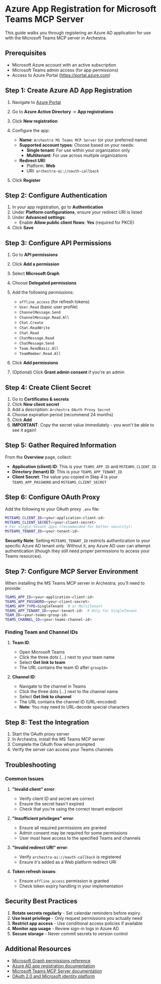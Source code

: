# Azure App Registration for Microsoft Teams MCP Server

This guide walks you through registering an Azure AD application for use with the Microsoft Teams MCP server in Archestra.

## Prerequisites

- Microsoft Azure account with an active subscription
- Microsoft Teams admin access (for app permissions)
- Access to Azure Portal (https://portal.azure.com)

## Step 1: Create Azure AD App Registration

1. Navigate to [Azure Portal](https://portal.azure.com)
2. Go to **Azure Active Directory** → **App registrations**
3. Click **New registration**
4. Configure the app:
   - **Name**: `Archestra MS Teams MCP Server` (or your preferred name)
   - **Supported account types**: Choose based on your needs:
     - **Single tenant**: For use within your organization only
     - **Multitenant**: For use across multiple organizations
   - **Redirect URI**:
     - Platform: **Web**
     - URI: `archestra-ai://oauth-callback`

5. Click **Register**

## Step 2: Configure Authentication

1. In your app registration, go to **Authentication**
2. Under **Platform configurations**, ensure your redirect URI is listed
3. Under **Advanced settings**:
   - Enable **Allow public client flows**: **Yes** (required for PKCE)
4. Click **Save**

## Step 3: Configure API Permissions

1. Go to **API permissions**
2. Click **Add a permission**
3. Select **Microsoft Graph**
4. Choose **Delegated permissions**
5. Add the following permissions:
   - `offline_access` (for refresh tokens)
   - `User.Read` (basic user profile)
   - `ChannelMessage.Send`
   - `ChannelMessage.Read.All`
   - `Chat.Create`
   - `Chat.ReadWrite`
   - `Chat.Read`
   - `ChatMessage.Read`
   - `ChatMessage.Send`
   - `Team.ReadBasic.All`
   - `TeamMember.Read.All`

6. Click **Add permissions**
7. (Optional) Click **Grant admin consent** if you're an admin

## Step 4: Create Client Secret

1. Go to **Certificates & secrets**
2. Click **New client secret**
3. Add a description: `Archestra OAuth Proxy Secret`
4. Choose expiration period (recommend 24 months)
5. Click **Add**
6. **IMPORTANT**: Copy the secret value immediately - you won't be able to see it again!

## Step 5: Gather Required Information

From the **Overview** page, collect:

- **Application (client) ID**: This is your `TEAMS_APP_ID` and `MSTEAMS_CLIENT_ID`
- **Directory (tenant) ID**: This is your `TEAMS_APP_TENANT_ID`
- **Client Secret**: The value you copied in Step 4 is your `TEAMS_APP_PASSWORD` and `MSTEAMS_CLIENT_SECRET`

## Step 6: Configure OAuth Proxy

Add the following to your OAuth proxy `.env` file:

```bash
MSTEAMS_CLIENT_ID=<your-application-client-id>
MSTEAMS_CLIENT_SECRET=<your-client-secret>
# For single-tenant apps (recommended for better security):
MSTEAMS_TENANT_ID=<your-tenant-id>
```

**Security Note**: Setting `MSTEAMS_TENANT_ID` restricts authentication to your specific Azure AD tenant only. Without it, any Azure AD user can attempt authentication (though they still need proper permissions to access your Teams resources).

## Step 7: Configure MCP Server Environment

When installing the MS Teams MCP server in Archestra, you'll need to provide:

```bash
TEAMS_APP_ID=<your-application-client-id>
TEAMS_APP_PASSWORD=<your-client-secret>
TEAMS_APP_TYPE=SingleTenant  # or MultiTenant
TEAMS_APP_TENANT_ID=<your-tenant-id>  # Only for SingleTenant
TEAM_ID=<your-teams-group-id>
TEAMS_CHANNEL_ID=<your-teams-channel-id>
```

### Finding Team and Channel IDs

1. **Team ID**:
   - Open Microsoft Teams
   - Click the three dots (...) next to your team name
   - Select **Get link to team**
   - The URL contains the team ID after `groupId=`

2. **Channel ID**:
   - Navigate to the channel in Teams
   - Click the three dots (...) next to the channel name
   - Select **Get link to channel**
   - The URL contains the channel ID (URL-encoded)
   - **Note**: You may need to URL-decode special characters

## Step 8: Test the Integration

1. Start the OAuth proxy server
2. In Archestra, install the MS Teams MCP server
3. Complete the OAuth flow when prompted
4. Verify the server can access your Teams channels

## Troubleshooting

### Common Issues

1. **"Invalid client" error**:
   - Verify client ID and secret are correct
   - Ensure the secret hasn't expired
   - Check that you're using the correct tenant endpoint

2. **"Insufficient privileges" error**:
   - Ensure all required permissions are granted
   - Admin consent may be required for some permissions
   - User must have access to the specified Teams and channels

3. **"Invalid redirect URI" error**:
   - Verify `archestra-ai://oauth-callback` is registered
   - Ensure it's added as a Web platform redirect URI

4. **Token refresh issues**:
   - Ensure `offline_access` permission is granted
   - Check token expiry handling in your implementation

## Security Best Practices

1. **Rotate secrets regularly** - Set calendar reminders before expiry
2. **Use least privilege** - Only request permissions you actually need
3. **Restrict app access** - Use conditional access policies if available
4. **Monitor app usage** - Review sign-in logs in Azure AD
5. **Secure storage** - Never commit secrets to version control

## Additional Resources

- [Microsoft Graph permissions reference](https://learn.microsoft.com/en-us/graph/permissions-reference)
- [Azure AD app registration documentation](https://learn.microsoft.com/en-us/azure/active-directory/develop/quickstart-register-app)
- [Microsoft Teams MCP Server documentation](https://github.com/InditexTech/mcp-teams-server)
- [OAuth 2.0 and Microsoft identity platform](https://learn.microsoft.com/en-us/azure/active-directory/develop/v2-oauth2-auth-code-flow)
